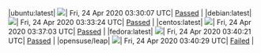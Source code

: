 |ubuntu:latest| ![](https://acmesh-official.github.io/acmetest/status/ubuntu-latest.svg?1587699007)| Fri, 24 Apr 2020 03:30:07 UTC| [Passed](https://github.com/acmesh-official/acmetest/blob/master/logs/ubuntu-latest.out) |
|debian:latest| ![](https://acmesh-official.github.io/acmetest/status/debian-latest.svg?1587699204)| Fri, 24 Apr 2020 03:33:24 UTC| [Passed](https://github.com/acmesh-official/acmetest/blob/master/logs/debian-latest.out) |
|centos:latest| ![](https://acmesh-official.github.io/acmetest/status/centos-latest.svg?1587699423)| Fri, 24 Apr 2020 03:37:03 UTC| [Passed](https://github.com/acmesh-official/acmetest/blob/master/logs/centos-latest.out) |
|fedora:latest| ![](https://acmesh-official.github.io/acmetest/status/fedora-latest.svg?1587699621)| Fri, 24 Apr 2020 03:40:21 UTC| [Passed](https://github.com/acmesh-official/acmetest/blob/master/logs/fedora-latest.out) |
|opensuse/leap| ![](https://acmesh-official.github.io/acmetest/status/opensuse-leap.svg?1587699629)| Fri, 24 Apr 2020 03:40:29 UTC| [Failed](https://github.com/acmesh-official/acmetest/blob/master/logs/opensuse-leap.out) |
